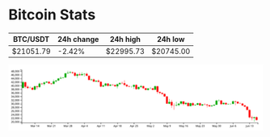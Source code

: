 # Bitcoin Stats

BTC/USDT|24h change|24h high|24h low|
|---|---|---|---|
|$21051.79|-2.42%|$22995.73|$20745.00|

<img src="./chart.svg">
